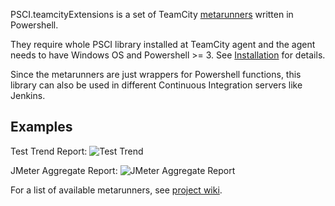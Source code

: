 PSCI.teamcityExtensions is a set of TeamCity [metarunners](http://blog.jetbrains.com/teamcity/2013/07/the-power-of-meta-runner-custom-runners-with-ease/) written in Powershell.

They require whole PSCI library installed at TeamCity agent and the agent needs to have Windows OS and Powershell >= 3. See [Installation](https://github.com/ObjectivityBSS/PSCI.teamcityExtensions/wiki/Installation) for details.

Since the metarunners are just wrappers for Powershell functions, this library can also be used in different Continuous Integration servers like Jenkins.

## Examples

Test Trend Report:
![Test Trend](https://github.com/ObjectivityBSS/PSCI.teamcityExtensions/wiki/images/TestTrendReport_output.png)

JMeter Aggregate Report:
![JMeter Aggregate Report](https://github.com/ObjectivityBSS/PSCI.teamcityExtensions/wiki/images/JMeterAggregateReport_output.png)

For a list of available metarunners, see [project wiki](https://github.com/ObjectivityBSS/PSCI.teamcityExtensions/wiki).

